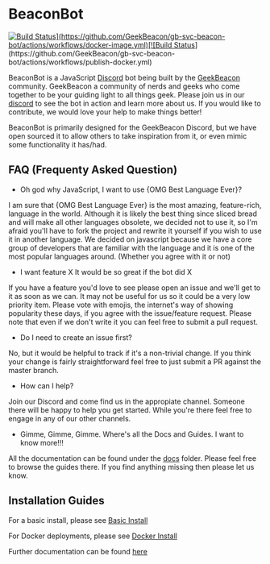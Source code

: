 # BeaconBot

[![Build Status](https://github.com/GeekBeacon/gb-svc-beacon-bot/actions/workflows/docker-image.yml/badge.svg?)](https://github.com/GeekBeacon/gb-svc-beacon-bot/actions/workflows/docker-image.yml)[![Build Status](https://github.com/GeekBeacon/gb-svc-beacon-bot/actions/workflows/publish-docker.yml/badge.svg?)](https://github.com/GeekBeacon/gb-svc-beacon-bot/actions/workflows/publish-docker.yml)

BeaconBot is a JavaScript [Discord](https://discordapp.com/) bot being built by the [GeekBeacon](www.geekbeacon.org) community. GeekBeacon a community of nerds and geeks who come together to be your guiding light to all things geek. Please join us in our [discord](https://discord.gg/geekbeacon) to see the bot in action and learn more about us. If you would like to contribute, we would love your help to make things better!

BeaconBot is primarily designed for the GeekBeacon Discord, but we have open sourced it to allow others to take inspiration from it, or even mimic some functionality it has/had.

## FAQ (Frequenty Asked Question)

  - Oh god why JavaScript, I want to use {OMG Best Language Ever}? 

I am sure that {OMG Best Language Ever} is the most amazing, feature-rich, language in the world. Although it is likely the best thing since sliced bread and will make all other languages obsolete, we decided not to use it, so I'm afraid you'll have to fork the project and rewrite it yourself if you wish to use it in another language. We decided on javascript because we have a core group of developers that are familiar with the language and it is one of the most popular languages around. (Whether you agree with it or not)

  - I want feature X It would be so great if the bot did X

If you have a feature you'd love to see please open an issue and we'll get to it as soon as we can. It may not be useful for us so it could be a very low priority item. Please vote with emojis, the internet's way of showing popularity these days, if you agree with the issue/feature request. Please note that even if we don't write it you can feel free to submit a pull request.

  - Do I need to create an issue first? 

No, but it would be helpful to track if it's a non-trivial change. If you think your change is fairly straightforward feel free to just submit a PR against the master branch.

  - How can I help?

Join our Discord and come find us in the appropiate channel. Someone there will be happy to help you get started. While you're there feel free to engage in any of our other channels. 

  - Gimme, Gimme, Gimme. Where's all the Docs and Guides. I want to know more!!!

All the documentation can be found under the [docs](docs/) folder. Please feel free to browse the guides there. If you find anything missing then please let us know.

## Installation Guides

For a basic install, please see [Basic Install](docs/INSTALL.md)

For Docker deployments, please see [Docker Install](docs/DOCKER.md)

Further documentation can be found [here](docs/)
